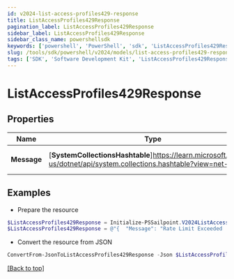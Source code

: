 ```yaml
---
id: v2024-list-access-profiles429-response
title: ListAccessProfiles429Response
pagination_label: ListAccessProfiles429Response
sidebar_label: ListAccessProfiles429Response
sidebar_class_name: powershellsdk
keywords: ['powershell', 'PowerShell', 'sdk', 'ListAccessProfiles429Response', 'V2024ListAccessProfiles429Response'] 
slug: /tools/sdk/powershell/v2024/models/list-access-profiles429-response
tags: ['SDK', 'Software Development Kit', 'ListAccessProfiles429Response', 'V2024ListAccessProfiles429Response']
---
```



# ListAccessProfiles429Response

## Properties

Name | Type | Description | Notes
------------ | ------------- | ------------- | -------------
**Message** | [**SystemCollectionsHashtable**]https://learn.microsoft.com/en-us/dotnet/api/system.collections.hashtable?view=net-9.0 | A message describing the error | [optional] 

## Examples

- Prepare the resource
```powershell
$ListAccessProfiles429Response = Initialize-PSSailpoint.V2024ListAccessProfiles429Response  -Message  Rate Limit Exceeded 
$ListAccessProfiles429Response = @"{  "Message": "Rate Limit Exceeded  "}"@
```

- Convert the resource from JSON
```powershell
ConvertFrom-JsonToListAccessProfiles429Response -Json $ListAccessProfiles429Response
```


[[Back to top]](#) 

